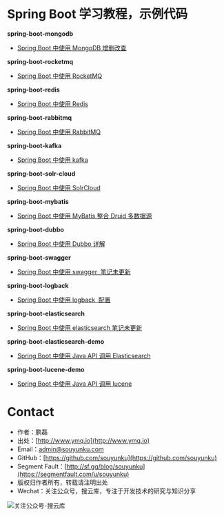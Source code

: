 # Spring Boot 学习教程，示例代码

**spring-boot-mongodb**  
- [Spring Boot 中使用 MongoDB 增删改查](http://www.ymq.io/2018/02/05/spring-boot-mongodb-example/)

**spring-boot-rocketmq**  
- [Spring Boot 中使用 RocketMQ](http://www.ymq.io/2018/02/02/spring-boot-rocketmq-example/)

**spring-boot-redis**  
- [Spring Boot 中使用 Redis](http://www.ymq.io/2017/10/16/redis-jedis-spring-boot-example/)

**spring-boot-rabbitmq**
- [Spring Boot 中使用 RabbitMQ](http://www.ymq.io/2017/10/26/rabbitmq-spring-boot-example/)

**spring-boot-kafka**
- [Spring Boot 中使用 kafka](http://www.ymq.io/2017/10/17/kafka-spring-boot-example/)

**spring-boot-solr-cloud**
- [Spring Boot 中使用 SolrCloud](http://www.ymq.io/2017/10/18/solr-cloud-spring-boot-example/)

**spring-boot-mybatis**
- [Spring Boot 中使用 MyBatis 整合 Druid 多数据源](http://www.ymq.io/2017/10/20/mybatis-spring-boot-example/)

**spring-boot-dubbo**
- [Spring Boot 中使用 Dubbo 详解](http://www.ymq.io/2017/10/27/dubbo-spring-boot-example/)

**spring-boot-swagger**
- [Spring Boot 中使用 swagger  笔记未更新 ]()

**spring-boot-logback**
- [Spring Boot 中使用 logback  配置 ](http://www.ymq.io/2017/10/30/spring-boot-logback-example/)

**spring-boot-elasticsearch**
- [Spring Boot 中使用 elasticsearch  笔记未更新 ]()

**spring-boot-elasticsearch-demo**
- [Spring Boot 中使用 Java API 调用 Elasticsearch](http://www.ymq.io/2017/11/06/ElasticSearch-example/)

**spring-boot-lucene-demo**
- [Spring Boot 中使用 Java API 调用 lucene](http://www.ymq.io/2017/11/06/lucene-example/)

# Contact

 - 作者：鹏磊  
 - 出处：[http://www.ymq.io](http://www.ymq.io)  
 - Email：[admin@souyunku.com](admin@souyunku.com)  
 - GitHub：[https://github.com/souyunku](https://github.com/souyunku)  
 - Segment Fault：[http://sf.gg/blog/souyunku](https://segmentfault.com/u/souyunku)  
 - 版权归作者所有，转载请注明出处
 - Wechat：关注公众号，搜云库，专注于开发技术的研究与知识分享
 
![关注公众号-搜云库](http://www.ymq.io/images/souyunku.png "搜云库")

